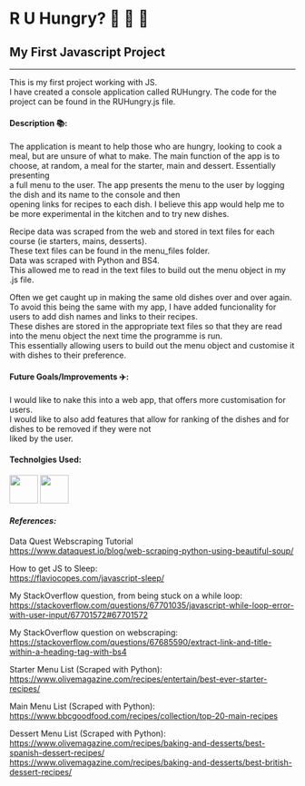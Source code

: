 # R U Hungry? 🍔 🍕 🍟

## My First Javascript Project
_______________________________________________________________________________________________________


This is my first project working with JS.    
I have created a console application called RUHungry. 
The code for the project can be found in the RUHungry.js file.      

#### Description 📚:    

The application is meant to help those who are hungry, looking to cook a meal, but are unsure of what to make. 
The main function of the app is to choose, at random, a meal for the starter, main and dessert. Essentially presenting    
a full menu to the user. The app presents the menu to the user by logging the dish and its name to the console and then    
opening links for recipes to each dish. 
I believe this app would help me to be more experimental in the kitchen and to try new dishes. 

Recipe data was scraped from the web and stored in text files for each course (ie starters, mains, desserts).    
These text files can be found in the menu_files folder.     
Data was scraped with Python and BS4.   
This allowed me to read in the text files to build out the menu object in my .js file.    

Often we get caught up in making the same old dishes over and over again.    
To avoid this being the same with my app, I have added funcionality for users to add dish names and links to their recipes.     
These dishes are stored in the appropriate text files so that they are read into the menu object the next time the programme is run.     
This essentially allowing users to build out the menu object and customise it with dishes to their preference.      
 
#### Future Goals/Improvements ✈️:

I would like to nake this into a web app, that offers more customisation for users.     
I would like to also add features that allow for ranking of the dishes and for dishes to be removed if they were not    
liked by the user. 

#### Technolgies Used:
<img height=50 src="https://cdn.jsdelivr.net/gh/devicons/devicon/icons/python/python-original.svg"/>
<img height=50 src="https://cdn.jsdelivr.net/gh/devicons/devicon/icons/nodejs/nodejs-original.svg"/>


#### **_References:_**         
Data Quest Webscraping Tutorial      
https://www.dataquest.io/blog/web-scraping-python-using-beautiful-soup/

How to get JS to Sleep:   
https://flaviocopes.com/javascript-sleep/

My StackOverflow question, from being stuck on a while loop:    
https://stackoverflow.com/questions/67701035/javascript-while-loop-error-with-user-input/67701572#67701572

My StackOverflow question on webscraping:     
https://stackoverflow.com/questions/67685590/extract-link-and-title-within-a-heading-tag-with-bs4

Starter Menu List (Scraped with Python):     
https://www.olivemagazine.com/recipes/entertain/best-ever-starter-recipes/

Main Menu List (Scraped with Python):     
https://www.bbcgoodfood.com/recipes/collection/top-20-main-recipes

Dessert Menu List (Scraped with Python):    
https://www.olivemagazine.com/recipes/baking-and-desserts/best-spanish-dessert-recipes/      
https://www.olivemagazine.com/recipes/baking-and-desserts/best-british-dessert-recipes/
